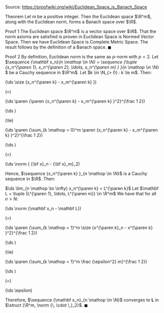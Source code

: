 # 

Source: https://proofwiki.org/wiki/Euclidean_Space_is_Banach_Space

Theorem
Let $m$ be a positive integer.
Then the Euclidean space $\R^m$, along with the Euclidean norm, forms a Banach space over $\R$.


Proof 1
The Euclidean space $\R^m$ is a vector space over $\R$.
That the norm axioms are satisfied is proven in Euclidean Space is Normed Vector Space.
Then we have Euclidean Space is Complete Metric Space.
The result follows by the definition of a Banach space.
$\blacksquare$


Proof 2
By definition, Euclidean norm is the same as $p$-norm with $p = 2$.
Let $\sequence {\mathbf x_n}_{n \mathop \in \N} = \sequence {\tuple {x_n^{\paren 1}, x_n^{\paren 2}, \ldots, x_n^{\paren m} } }_{n \mathop \in \N} $ be a Cauchy sequence in $\R^m$.
Let $k \in \N_{> 0} : k \le m$.
Then:














\(\ds \size {x_n^{\paren k} - x_m^{\paren k} }\)

\(=\)







\(\ds \paren {\paren {x_n^{\paren k} - x_m^{\paren k} }^2}^{\frac 1 2}\)




















\(\ds \)

\(\le\)







\(\ds \paren {\sum_{k \mathop = 0}^m \paren {x_n^{\paren k} - x_m^{\paren k} }^2}^{\frac 1 2}\)




















\(\ds \)

\(=\)







\(\ds \norm { {\bf x}_n - {\bf x}_m}_2\)









Hence, $\sequence {x_n^{\paren k} }_{n \mathop \in \N}$ is a Cauchy sequence in $\R$.
Then:

$\ds \lim_{n \mathop \to \infty} x_n^{\paren k} = L^{\paren k}$
Let $\mathbf L = \tuple {L^{\paren 1}, \ldots, L^{\paren m}} \in \R^m$
We have that for all $n > N$:














\(\ds \norm {\mathbf x_n - \mathbf L}\)

\(=\)







\(\ds \paren {\sum_{k \mathop = 1}^m \size {x^{\paren k}_n - x^{\paren k} }^2}^{\frac 1 2}\)




















\(\ds \)

\(\le\)







\(\ds \paren {\sum_{k \mathop = 1}^m \frac {\epsilon^2} m}^{\frac 1 2}\)




















\(\ds \)

\(=\)







\(\ds \epsilon\)









Therefore, $\sequence {\mathbf x_n}_{n \mathop \in \N}$ converges to $\mathbf L$ in $\struct {\R^m, \norm {\, \cdot \,}_2}$.
$\blacksquare$





